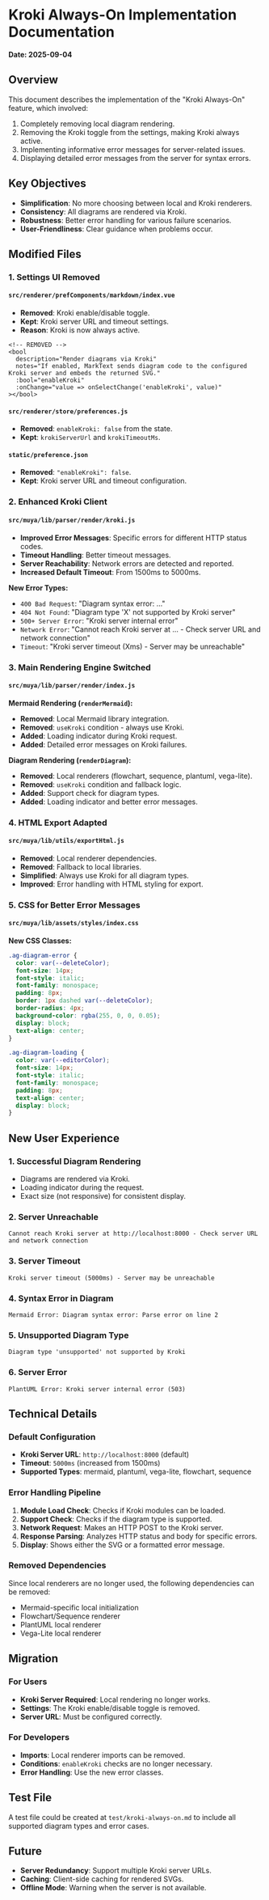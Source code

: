 # Kroki Always-On Implementation Documentation

**Date: 2025-09-04**

## Overview
This document describes the implementation of the "Kroki Always-On" feature, which involved:
1.  Completely removing local diagram rendering.
2.  Removing the Kroki toggle from the settings, making Kroki always active.
3.  Implementing informative error messages for server-related issues.
4.  Displaying detailed error messages from the server for syntax errors.

## Key Objectives
-   **Simplification**: No more choosing between local and Kroki renderers.
-   **Consistency**: All diagrams are rendered via Kroki.
-   **Robustness**: Better error handling for various failure scenarios.
-   **User-Friendliness**: Clear guidance when problems occur.

## Modified Files

### 1. Settings UI Removed

#### `src/renderer/prefComponents/markdown/index.vue`
-   **Removed**: Kroki enable/disable toggle.
-   **Kept**: Kroki server URL and timeout settings.
-   **Reason**: Kroki is now always active.

```vue
<!-- REMOVED -->
<bool
  description="Render diagrams via Kroki"
  notes="If enabled, MarkText sends diagram code to the configured Kroki server and embeds the returned SVG."
  :bool="enableKroki"
  :onChange="value => onSelectChange('enableKroki', value)"
></bool>
```

#### `src/renderer/store/preferences.js`
-   **Removed**: `enableKroki: false` from the state.
-   **Kept**: `krokiServerUrl` and `krokiTimeoutMs`.

#### `static/preference.json`
-   **Removed**: `"enableKroki": false`.
-   **Kept**: Kroki server URL and timeout configuration.

### 2. Enhanced Kroki Client

#### `src/muya/lib/parser/render/kroki.js`
-   **Improved Error Messages**: Specific errors for different HTTP status codes.
-   **Timeout Handling**: Better timeout messages.
-   **Server Reachability**: Network errors are detected and reported.
-   **Increased Default Timeout**: From 1500ms to 5000ms.

**New Error Types:**
-   `400 Bad Request`: "Diagram syntax error: ..."
-   `404 Not Found`: "Diagram type 'X' not supported by Kroki server"
-   `500+ Server Error`: "Kroki server internal error"
-   `Network Error`: "Cannot reach Kroki server at ... - Check server URL and network connection"
-   `Timeout`: "Kroki server timeout (Xms) - Server may be unreachable"

### 3. Main Rendering Engine Switched

#### `src/muya/lib/parser/render/index.js`

**Mermaid Rendering (`renderMermaid`):**
-   **Removed**: Local Mermaid library integration.
-   **Removed**: `useKroki` condition - always use Kroki.
-   **Added**: Loading indicator during Kroki request.
-   **Added**: Detailed error messages on Kroki failures.

**Diagram Rendering (`renderDiagram`):**
-   **Removed**: Local renderers (flowchart, sequence, plantuml, vega-lite).
-   **Removed**: `useKroki` condition and fallback logic.
-   **Added**: Support check for diagram types.
-   **Added**: Loading indicator and better error messages.

### 4. HTML Export Adapted

#### `src/muya/lib/utils/exportHtml.js`
-   **Removed**: Local renderer dependencies.
-   **Removed**: Fallback to local libraries.
-   **Simplified**: Always use Kroki for all diagram types.
-   **Improved**: Error handling with HTML styling for export.

### 5. CSS for Better Error Messages

#### `src/muya/lib/assets/styles/index.css`
**New CSS Classes:**
```css
.ag-diagram-error {
  color: var(--deleteColor);
  font-size: 14px;
  font-style: italic;
  font-family: monospace;
  padding: 8px;
  border: 1px dashed var(--deleteColor);
  border-radius: 4px;
  background-color: rgba(255, 0, 0, 0.05);
  display: block;
  text-align: center;
}

.ag-diagram-loading {
  color: var(--editorColor);
  font-size: 14px;
  font-style: italic;
  font-family: monospace;
  padding: 8px;
  text-align: center;
  display: block;
}
```

## New User Experience

### 1. Successful Diagram Rendering
-   Diagrams are rendered via Kroki.
-   Loading indicator during the request.
-   Exact size (not responsive) for consistent display.

### 2. Server Unreachable
```
Cannot reach Kroki server at http://localhost:8000 - Check server URL and network connection
```

### 3. Server Timeout
```
Kroki server timeout (5000ms) - Server may be unreachable
```

### 4. Syntax Error in Diagram
```
Mermaid Error: Diagram syntax error: Parse error on line 2
```

### 5. Unsupported Diagram Type
```
Diagram type 'unsupported' not supported by Kroki
```

### 6. Server Error
```
PlantUML Error: Kroki server internal error (503)
```

## Technical Details

### Default Configuration
-   **Kroki Server URL**: `http://localhost:8000` (default)
-   **Timeout**: `5000ms` (increased from 1500ms)
-   **Supported Types**: mermaid, plantuml, vega-lite, flowchart, sequence

### Error Handling Pipeline
1.  **Module Load Check**: Checks if Kroki modules can be loaded.
2.  **Support Check**: Checks if the diagram type is supported.
3.  **Network Request**: Makes an HTTP POST to the Kroki server.
4.  **Response Parsing**: Analyzes HTTP status and body for specific errors.
5.  **Display**: Shows either the SVG or a formatted error message.

### Removed Dependencies
Since local renderers are no longer used, the following dependencies can be removed:
-   Mermaid-specific local initialization
-   Flowchart/Sequence renderer
-   PlantUML local renderer
-   Vega-Lite local renderer

## Migration

### For Users
-   **Kroki Server Required**: Local rendering no longer works.
-   **Settings**: The Kroki enable/disable toggle is removed.
-   **Server URL**: Must be configured correctly.

### For Developers
-   **Imports**: Local renderer imports can be removed.
-   **Conditions**: `enableKroki` checks are no longer necessary.
-   **Error Handling**: Use the new error classes.

## Test File
A test file could be created at `test/kroki-always-on.md` to include all supported diagram types and error cases.

## Future
-   **Server Redundancy**: Support multiple Kroki server URLs.
-   **Caching**: Client-side caching for rendered SVGs.
-   **Offline Mode**: Warning when the server is not available.
